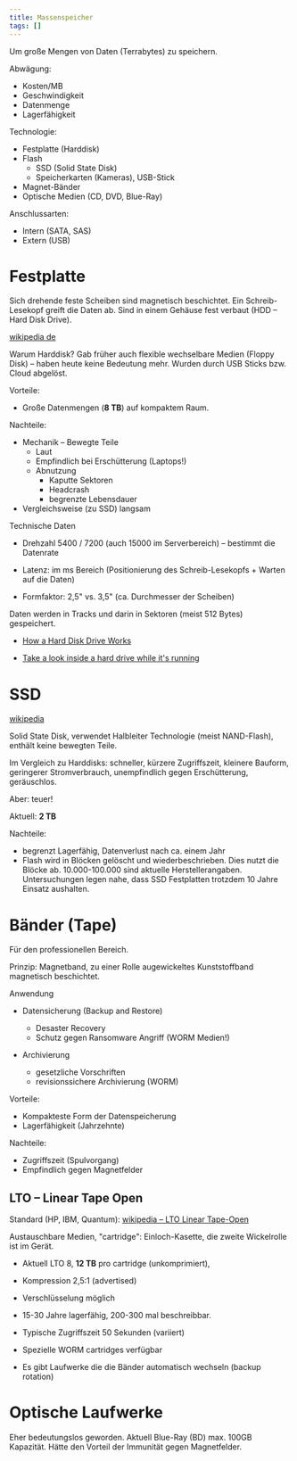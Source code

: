 ```yaml
---
title: Massenspeicher
tags: []
---
```


Um große Mengen von Daten (Terrabytes) zu speichern.



Abwägung:

- Kosten/MB
- Geschwindigkeit
- Datenmenge
- Lagerfähigkeit



Technologie:

- Festplatte (Harddisk)
- Flash
  - SSD (Solid State Disk)
  - Speicherkarten (Kameras), USB-Stick
- Magnet-Bänder
- Optische Medien (CD, DVD, Blue-Ray)



Anschlussarten:

- Intern (SATA, SAS)
- Extern (USB)



# Festplatte

Sich drehende feste Scheiben sind magnetisch beschichtet. Ein Schreib-Lesekopf greift die Daten ab. Sind  in einem Gehäuse fest verbaut (HDD – Hard Disk Drive). 

[wikipedia de](https://de.wikipedia.org/wiki/Festplattenlaufwerk)

<Skizze> <Bilder>

Warum Harddisk? Gab früher auch flexible wechselbare Medien (Floppy Disk) – haben heute keine Bedeutung mehr. Wurden durch USB Sticks bzw. Cloud abgelöst.

Vorteile:

- Große Datenmengen (**8 TB**) auf kompaktem Raum.

Nachteile:

- Mechanik – Bewegte Teile
  - Laut
  - Empfindlich bei Erschütterung (Laptops!)
  - Abnutzung
    - Kaputte Sektoren
    - Headcrash
    - begrenzte Lebensdauer
- Vergleichsweise (zu SSD) langsam

Technische Daten

- Drehzahl 5400 / 7200 (auch 15000 im Serverbereich) – bestimmt die Datenrate
- Latenz: im ms Bereich (Positionierung des Schreib-Lesekopfs + Warten auf die Daten)

- Formfaktor: 2,5" vs. 3,5" (ca. Durchmesser der Scheiben)

Daten werden in Tracks und darin in Sektoren (meist 512 Bytes) gespeichert.



- [How a Hard Disk Drive Works](https://youtu.be/NtPc0jI21i0)

- [Take a look inside a hard drive while it's running](https://youtu.be/p-JJp-oLx58)

# SSD

[wikipedia](https://en.wikipedia.org/wiki/Solid-state_drive)

Solid State Disk, verwendet Halbleiter Technologie (meist NAND-Flash), enthält keine bewegten Teile.

Im Vergleich zu Harddisks: schneller, kürzere Zugriffszeit, kleinere Bauform, geringerer Stromverbrauch, unempfindlich gegen Erschütterung, geräuschlos.

Aber: teuer!

Aktuell: **2 TB**

Nachteile:

- begrenzt Lagerfähig, Datenverlust nach ca. einem Jahr
- Flash wird in Blöcken gelöscht und wiederbeschrieben. Dies nutzt die Blöcke ab. 10.000-100.000 sind aktuelle Herstellerangaben. Untersuchungen legen nahe, dass SSD Festplatten trotzdem 10 Jahre Einsatz aushalten.



# Bänder (Tape)

Für den professionellen Bereich.

Prinzip: Magnetband, zu einer Rolle augewickeltes Kunststoffband magnetisch beschichtet.

Anwendung

- Datensicherung (Backup and Restore)
  - Desaster Recovery
  - Schutz gegen Ransomware Angriff (WORM Medien!)

- Archivierung
  - gesetzliche Vorschriften
  - revisionssichere Archivierung (WORM)

Vorteile:

- Kompakteste Form der Datenspeicherung
- Lagerfähigkeit (Jahrzehnte)

Nachteile:

- Zugriffszeit (Spulvorgang)
- Empfindlich gegen Magnetfelder



## LTO – Linear Tape Open

Standard (HP, IBM, Quantum): [wikipedia – LTO Linear Tape-Open](https://en.wikipedia.org/wiki/Linear_Tape-Open)

Austauschbare Medien, "cartridge": Einloch-Kasette, die zweite Wickelrolle ist im Gerät.

- Aktuell LTO 8, **12 TB** pro cartridge (unkomprimiert), 
- Kompression 2,5:1 (advertised)
- Verschlüsselung möglich

- 15-30 Jahre lagerfähig, 200-300 mal beschreibbar.

- Typische Zugriffszeit 50 Sekunden (variiert)
- Spezielle WORM cartridges verfügbar
- Es gibt Laufwerke die die Bänder automatisch wechseln (backup rotation)



# Optische Laufwerke

Eher bedeutungslos geworden. Aktuell Blue-Ray (BD) max. 100GB Kapazität. Hätte den Vorteil der Immunität gegen Magnetfelder.
